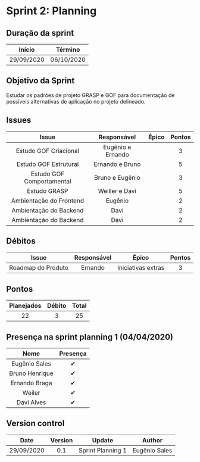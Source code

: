 # Sprint 2: Planning

## Duração da sprint
| Início | Término |
|:------:|:-------:|
| 29/09/2020 | 06/10/2020 |

## Objetivo da Sprint
Estudar os padrões de projeto GRASP e GOF para documentação de possíveis alternativas de aplicação no projeto delineado.

## Issues

|Issue|Responsável|Épico|Pontos|
|:---:|:---------:|:---:|:----:|
| Estudo GOF Criacional | Eugênio e Ernando | | 3 |
| Estudo GOF Estrutural | Ernando e Bruno | | 5 |
| Estudo GOF Comportamental | Bruno e Eugênio | | 3 |
| Estudo GRASP | Weiller e Davi |  | 5 |
| Ambientação do Frontend | Eugênio |  | 2 |
| Ambientação do Backend | Davi |  | 2 |
| Ambientação do Backend | Davi |  | 2 |


## Débitos
|Issue|Responsável|Épico|Pontos|
|:---:|:---------:|:---:|:----:|
| Roadmap do Produto | Ernando | Iniciativas extras | 3 |


## Pontos
| Planejados | Débito | Total | 
|:----------:|:------:|:-----:|
| 22 | 3 | 25 |


## Presença na sprint planning 1 (04/04/2020)

| Nome    | Presença |    
|:-------:|:--------:|
| Eugênio Sales | ✔ |
| Bruno Henrique | ✔ |
| Ernando Braga | ✔ |
| Weiler   | ✔ |
| Davi Alves | ✔ |

## Version control

|Date|Version|Update|Author|
|:--:|:----:|:-------:|:---:|
|29/09/2020|0.1|Sprint Planning 1|Eugênio Sales|
